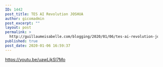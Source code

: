 ```yaml
---
ID: 1442
post_title: TES AI Revolution JOSHUA
author: gicomadmin
post_excerpt: ""
layout: post
permalink: >
  http://guillaumeisabelle.com/blogging/2020/01/06/tes-ai-revolution-joshua-2/
published: true
post_date: 2020-01-06 16:59:37
---
```

<!-- wp:paragraph -->

https://youtu.be/uawLjkSI7Mo

<!-- /wp:paragraph -->

<!-- wp:paragraph -->



<!-- /wp:paragraph -->